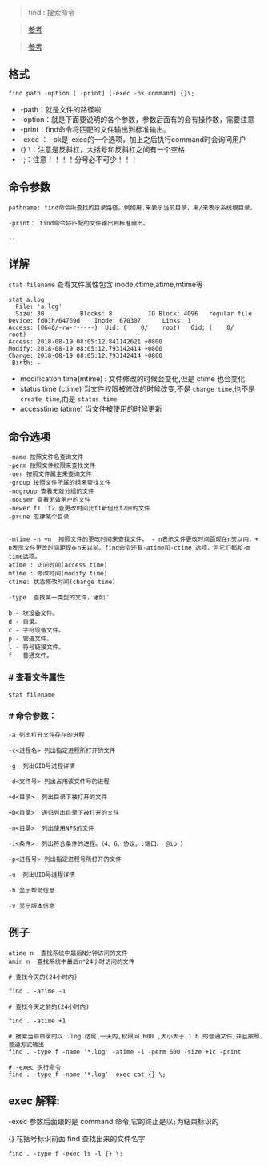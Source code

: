 > find : 搜索命令 

> [参考](http://blog.51cto.com/13572810/2065800)

> [参考](http://man.linuxde.net/find)

格式
----

    find path -option [ -print] [-exec -ok command] {}\;
    
- -path：就是文件的路径啦
- -option：就是下面要说明的各个参数，参数后面有的会有操作数，需要注意
- -print：find命令将匹配的文件输出到标准输出。
- -exec ： -ok是-exec的一个选项，加上之后执行command时会询问用户
- {} \：注意是反斜杠，大括号和反斜杠之间有一个空格
- -;：注意！！！！分号必不可少！！！

命令参数
----

    pathname: find命令所查找的目录路径。例如用.来表示当前目录，用/来表示系统根目录。 

    -print： find命令将匹配的文件输出到标准输出。 

    ..

详解
----

`stat filename` 查看文件属性包含 inode,ctime,atime,mtime等

    stat a.log
      File: 'a.log'
      Size: 30        	Blocks: 8          IO Block: 4096   regular file
    Device: fd01h/64769d	Inode: 670307      Links: 1
    Access: (0640/-rw-r-----)  Uid: (    0/    root)   Gid: (    0/    root)
    Access: 2018-08-19 08:05:12.841142621 +0800
    Modify: 2018-08-19 08:05:12.793142414 +0800
    Change: 2018-08-19 08:05:12.793142414 +0800
     Birth: -

- modification time(mtime) : 文件修改的时候会变化,但是 ctime 也会变化
- status time (ctime) 当文件权限被修改的时候改变,不是 `change time`,也不是`create time`,而是 `status time`
- accesstime (atime) 当文件被使用的时候更新




命令选项
----


    -name 按照文件名查询文件
    -perm 按照文件权限来查找文件
    -uer 按照文件属主来查询文件
    -group 按照文件所属的组来查找文件
    -nogroup 查看无效分组的文件
    -nouser 查看无效用户的文件
    -newer f1 !f2 查更改时间比f1新但比f2旧的文件
    -prune 忽律某个目录
    
    
    -mtime -n +n  按照文件的更改时间来查找文件， - n表示文件更改时间距现在n天以内，+ n表示文件更改时间距现在n天以前。find命令还有-atime和-ctime 选项，但它们都和-m time选项。
    atime : 访问时间(access time)
    mtime : 修改时间(modify time)
    ctime: 状态修改时间(change time)

    -type  查找某一类型的文件，诸如：

    b - 块设备文件。
    d - 目录。
    c - 字符设备文件。
    p - 管道文件。
    l - 符号链接文件。
    f - 普通文件。


### # 查看文件属性

    stat filename 

### # 命令参数：

    -a 列出打开文件存在的进程

    -c<进程名> 列出指定进程所打开的文件

    -g  列出GID号进程详情

    -d<文件号> 列出占用该文件号的进程

    +d<目录>  列出目录下被打开的文件

    +D<目录>  递归列出目录下被打开的文件

    -n<目录>  列出使用NFS的文件

    -i<条件>  列出符合条件的进程。（4、6、协议、:端口、 @ip ）

    -p<进程号> 列出指定进程号所打开的文件

    -u  列出UID号进程详情

    -h 显示帮助信息

    -v 显示版本信息



例子
----


    atime n  查找系统中最后N分钟访问的文件
    amin n  查找系统中最后n*24小时访问的文件

    # 查找今天的(24小时内)

    find . -atime -1

    # 查找今天之前的(24小时内)

    find . -atime +1

    # 搜索当前目录的以 .log 结尾,一天内,权限问 600 ,大小大于 1 b 的普通文件,并且按照普通方式输出
    find . -type f -name '*.log' -atime -1 -perm 600 -size +1c -print
    
    # -exec 执行命令
    find . -type f -name '*.log' -exec cat {} \;
    
    
    



exec 解释:
----

-exec 参数后面跟的是 command 命令,它的终止是以`;`为结束标识的

{} 花括号标识前面 find 查找出来的文件名字

    find . -type f -exec ls -l {} \;


